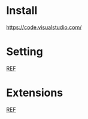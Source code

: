 # Install

https://code.visualstudio.com/

# Setting

[REF](../../.vscode/settings.json)

# Extensions

[REF](../../.vscode/extensions.json)
